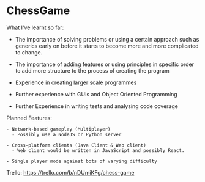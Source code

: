 # ChessGame
What I've learnt so far:
  
  - The importance of solving problems or using a certain approach such as generics early on before it starts to become more and more complicated to change.
  
  - The importance of adding features or using principles in specific order to add more structure to the process of creating the program
  
  - Experience in creating larger scale programmes
  
  - Further experience with GUIs and Object Oriented Programming
  
  - Further Experience in writing tests and analysing code coverage
  
  
  
  Planned Features:
  
    - Network-based gameplay (Multiplayer)
      - Possibly use a NodeJS or Python server
      
    - Cross-platform clients (Java Client & Web client)
      - Web client would be written in JavaScript and possibly React.
      
    - Single player mode against bots of varying difficulty
 
Trello:
https://trello.com/b/nDUmiKFg/chess-game
